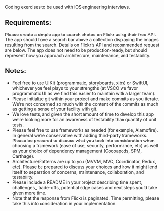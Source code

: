 Coding exercises to be used with iOS engineering interviews.

## Requirements: 

Please create a simple app to search photos on Flickr using their free API. The app should have a search bar above a collection displaying the images resulting from the search. Details on Flickr’s API and recommended request are below. The app does not need to be production-ready, but should represent how you approach architecture, maintenance, and testability.

## Notes: 
- Feel free to use UIKit (programmatic, storyboards, xibs) or SwiftUI, whichever you feel plays to your strengths (at VSCO we favor programmatic UI as we find this easier to maintain with a larger team). 
- Please initialize git within your project and make commits as you iterate. We’re not concerned so much with the content of the commits as much as getting a sense of your facility with git. 
- We love tests, and given the short amount of time to develop this app we’re looking more for an awareness of testability than quantity of unit tests. 
- Please feel free to use frameworks as needed (for example, Alamofire). In general we’re conservative with adding third-party frameworks. Please be prepared to discuss what you took into consideration when choosing a framework (ease of use, security, performance, etc) as well as your choice of dependency management (Cocoapods, SPM, Carthage). 
- Architecture/Patterns are up to you (MVVM, MVC, Coordinator, Redux, etc). Please be prepared to discuss your choices and how it might lend itself to separation of concerns, maintenance, collaboration, and testability.
- Please include a README in your project describing time spent, challenges,, trade-offs, potential edge cases and next steps you’d take given more time.
- Note that the response from Flickr is paginated. Time permitting, please take this into consideration in your implementation.
